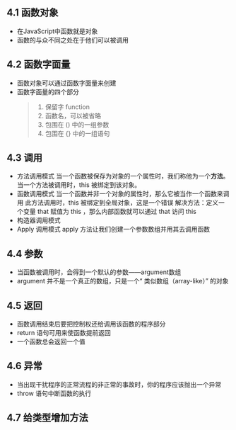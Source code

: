 ## 4.1 函数对象
- 在JavaScript中函数就是对象
- 函数的与众不同之处在于他们可以被调用

## 4.2 函数字面量
- 函数对象可以通过函数字面量来创建
- 函数字面量的四个部分
    >1. 保留字 function
    >2. 函数名，可以被省略
    >3. 包围在 () 中的一组参数
    >4. 包围在 {} 中的一组语句

## 4.3 调用
- 方法调用模式
    当一个函数被保存为对象的一个属性时，我们称他为一个**方法**。 当一个方法被调用时，this 被绑定到该对象。
- 函数调用模式
    当一个函数并非一个对象的属性时，那么它被当作一个函数来调用
    此方法调用时，this 被绑定到全局对象，这是一个错误
    解决方法：定义一个变量 that 赋值为 this ，那么内部函数就可以通过 that 访问 this
- 构造器调用模式
- Apply 调用模式
    apply 方法让我们创建一个参数数组并用其去调用函数

## 4.4 参数
- 当函数被调用时，会得到一个默认的参数——argument数组
- argument 并不是一个真正的数组，只是一个“ 类似数组（array-like）” 的对象

## 4.5 返回
- 函数调用结束后要把控制权还给调用该函数的程序部分
- return 语句可用来使函数提前返回
- 一个函数总会返回一个值

## 4.6 异常
- 当出现干扰程序的正常流程的非正常的事故时，你的程序应该抛出一个异常
- throw 语句中断函数的执行

## 4.7 给类型增加方法